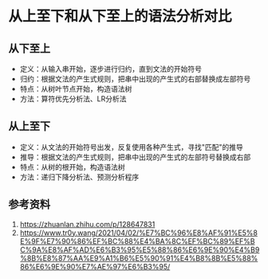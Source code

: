 # 从上至下和从下至上的语法分析对比

## 从下至上

- 定义：从输入串开始，逐步进行归约，直到文法的开始符号
- 归约：根据文法的产生式规则，把串中出现的产生式的右部替换成左部符号
- 特点：从树叶节点开始，构造语法树
- 方法：算符优先分析法、LR分析法


## 从上至下

- 定义：从文法的开始符号出发，反复使用各种产生式，寻找"匹配"的推导
- 推导：根据文法的产生式规则，把串中出现的产生式的左部符号替换成右部
- 特点：从树的根开始，构造语法树
- 方法：递归下降分析法、预测分析程序





## 参考资料

1. https://zhuanlan.zhihu.com/p/128647831
2. https://www.tr0y.wang/2021/04/02/%E7%BC%96%E8%AF%91%E5%8E%9F%E7%90%86%EF%BC%88%E4%BA%8C%EF%BC%89%EF%BC%9A%E8%AF%AD%E6%B3%95%E5%88%86%E6%9E%90%E4%B9%8B%E8%87%AA%E9%A1%B6%E5%90%91%E4%B8%8B%E5%88%86%E6%9E%90%E7%AE%97%E6%B3%95/
